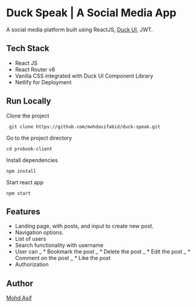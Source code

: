 # Duck Speak | A Social Media App
A social media platform built using ReactJS, [Duck UI](https://duck-ui.netlify.app/), JWT.
## Tech Stack
* React JS
* React Router v6
* Vanilla CSS integrated with Duck UI Component Library
* Netlify for Deployment

## Run Locally
Clone the project

 `` git clone https://github.com/mohdasifabid/duck-speak.git``
 
Go to the project directory

  ``cd probook-client``
  
Install dependencies

  ``npm install``
  
Start react app

  ``npm start``
  
  ## Features 
  * Landing page, with posts, and input to create new post.
  * Navigation options.
  * List of users
  * Search functionality with username
  * User can
  _ * Bookmark the post
  _ * Delete the post 
  _ * Edit the post
  _ * Comment on the post
  _ * Like the post
  * Authorization
  
  ## Author 
  [Mohd Asif](https://github.com/mohdasifabid)
